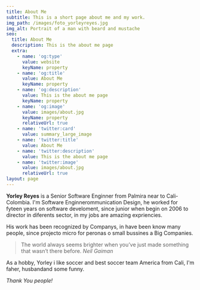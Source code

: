 ```yaml
---
title: About Me
subtitle: This is a short page about me and my work.
img_path: /images/foto_yorleyreyes.jpg
img_alt: Portrait of a man with beard and mustache
seo:
  title: About Me
  description: This is the about me page
  extra:
    - name: 'og:type'
      value: website
      keyName: property
    - name: 'og:title'
      value: About Me
      keyName: property
    - name: 'og:description'
      value: This is the about me page
      keyName: property
    - name: 'og:image'
      value: images/about.jpg
      keyName: property
      relativeUrl: true
    - name: 'twitter:card'
      value: summary_large_image
    - name: 'twitter:title'
      value: About Me
    - name: 'twitter:description'
      value: This is the about me page
    - name: 'twitter:image'
      value: images/about.jpg
      relativeUrl: true
layout: page
---
```

**Yorley Reyes** is a Senior Software Enginner from Palmira near to Cali- Colombia. I'm Software Enginnerommunication Design, he worked for fyteen years on software develoment, since junior when begin on 2006 to director in diferents sector, in my jobs are amazing expriencies.

His work has been recognized by Companys, in have been know many people, since projecto micro for peronas o small bussines a Big Companies.

> The world always seems brighter when you’ve just made something that wasn’t there before. <cite>Neil Gaiman</cite>

As a hobby, Yorley i like soccer and best soccer team America from Cali, I'm faher, husbandand some funny.

*Thank You people!*
